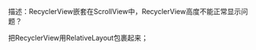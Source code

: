 描述：RecyclerView嵌套在ScrollView中，RecyclerView高度不能正常显示问题？


把RecyclerView用RelativeLayout包裹起来；
<!-- DEV NOTE: Outer wrapper relative layout is added intentionally to address issue that only happens on Marshmallow & Nougat devices (API 23 & 24).On marshmallow API 23, the "RecyclerView"`layout_height="wrap_content"` does NOT
occupy the height of all the elements added to it via adapter. The result is cut out items that is outside of device viewport when it loads initially.Wrapping "RecyclerView" with "RelativeLayout" fixes the issue on Marshmallow devices.
--> 

<RelativeLayout
     android:layout_width="match_parent"
     android:layout_height="wrap_content"
     android:descendantFocusability="blocksDescendants">

</RelativeLayout>


